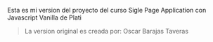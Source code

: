Esta es mi version del proyecto del curso Sigle Page Application con Javascript Vanilla de Plati


> La version original es creada por: Oscar Barajas Taveras 